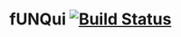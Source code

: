 fUNQui [![Build Status](https://travis-ci.org/fUNQui/fUNQui.svg?branch=master)](https://travis-ci.org/fUNQui/fUNQui)
======

